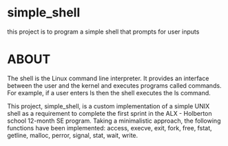 # simple_shell
this project is to program a simple shell that prompts for user inputs
# ABOUT
The shell is the Linux command line interpreter. It provides an interface between the user and the kernel and executes programs called commands. For example, if a user enters ls then the shell executes the ls command.



This project, simple_shell, is a custom implementation of a simple UNIX shell as a requirement to complete the first sprint in the ALX - Holberton school 12-month SE program. Taking a minimalistic approach, the following functions have been implemented: access, execve, exit, fork, free, fstat, getline, malloc, perror, signal, stat, wait, write.
